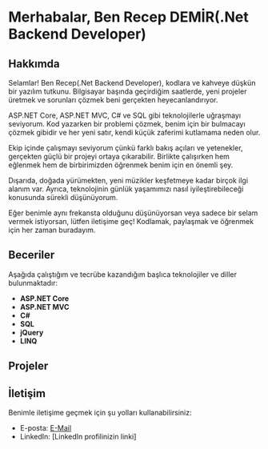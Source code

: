 # Merhabalar, Ben Recep DEMİR(.Net Backend Developer)

## Hakkımda

Selamlar! Ben Recep(.Net Backend Developer), kodlara ve kahveye düşkün bir yazılım tutkunu. Bilgisayar başında geçirdiğim saatlerde, yeni projeler üretmek ve sorunları çözmek beni gerçekten heyecanlandırıyor.

ASP.NET Core, ASP.NET MVC, C# ve SQL gibi teknolojilerle uğraşmayı seviyorum. Kod yazarken bir problemi çözmek, benim için bir bulmacayı çözmek gibidir ve her yeni satır, kendi küçük zaferimi kutlamama neden olur.

Ekip içinde çalışmayı seviyorum çünkü farklı bakış açıları ve yetenekler, gerçekten güçlü bir projeyi ortaya çıkarabilir. Birlikte çalışırken hem eğlenmek hem de birbirimizden öğrenmek benim için en önemli şey.

Dışarıda, doğada yürümekten, yeni müzikler keşfetmeye kadar birçok ilgi alanım var. Ayrıca, teknolojinin günlük yaşamımızı nasıl iyileştirebileceği konusunda sürekli düşünüyorum.

Eğer benimle aynı frekansta olduğunu düşünüyorsan veya sadece bir selam vermek istiyorsan, lütfen iletişime geç! Kodlamak, paylaşmak ve öğrenmek için her zaman buradayım.


## Beceriler

Aşağıda çalıştığım ve tecrübe kazandığım başlıca teknolojiler ve diller bulunmaktadır:

- **ASP.NET Core**
- **ASP.NET MVC**
- **C#**
- **SQL**
- **jQuery**
- **LINQ**

## Projeler


## İletişim

Benimle iletişime geçmek için şu yolları kullanabilirsiniz:

- E-posta: [E-Mail](recep.demirr.net.tr)
- LinkedIn: [LinkedIn profilinizin linki]

